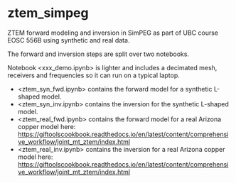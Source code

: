 # ztem_simpeg
ZTEM forward modeling and inversion in SimPEG as part of UBC course EOSC 556B using synthetic and real data. 

The forward and inversion steps are split over two notebooks. 

Notebook <xxx_demo.ipynb> is lighter and includes a decimated mesh, receivers and frequencies so it can run on a typical laptop. 

- <ztem_syn_fwd.ipynb> contains the forward model for a synthetic L-shaped model.
- <ztem_syn_inv.ipynb> contains the inversion for the synthetic L-shaped model.
- <ztem_real_fwd.ipynb> contains the forward model for a real Arizona copper model here: https://giftoolscookbook.readthedocs.io/en/latest/content/comprehensive_workflow/joint_mt_ztem/index.html
- <ztem_real_inv.ipynb> contains the inversion for a real Arizona copper model here: https://giftoolscookbook.readthedocs.io/en/latest/content/comprehensive_workflow/joint_mt_ztem/index.html


